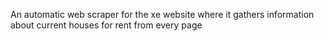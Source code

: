 An automatic web scraper for the xe website where it gathers information about current houses for rent from every page
